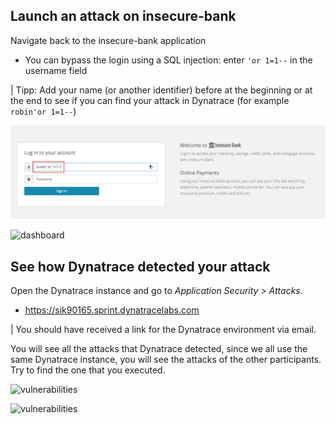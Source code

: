 ## Launch an attack on insecure-bank

Navigate back to the insecure-bank application
- You can bypass the login using a SQL injection: enter `'or 1=1--` in the username field

| Tipp: Add your name (or another identifier) before at the beginning or at the end to see if you can find your attack in Dynatrace (for example  `robin'or 1=1--`)

![injection-attack](../../assets/images/2-1-insecure-bank-injection.png)

![dashboard](../../assets/images/2-2-insecure-bank-dashboard.png)

## See how Dynatrace detected your attack
Open the Dynatrace instance and go to *Application Security > Attacks*. 
- https://sik90165.sprint.dynatracelabs.com

| You should have received a link for the Dynatrace environment via email. 

You will see all the attacks that Dynatrace detected, since we all use the same Dynatrace instance, you will see the attacks of the other participants. Try to find the one that you executed. 

![vulnerabilities](../../assets/images/2-3-attacks.png)

![vulnerabilities](../../assets/images/2-4-attack-detail.png)